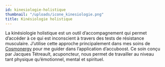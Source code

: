 ```yaml
---
id: kinesiologie-holistique
thumbnail: "/uploads/icone_kinesiologie.png"
title: Kinésiologie holistique
---
```


La kinésiologie holistique est un outil d’accompagnement qui permet d’accéder à ce qui est inconscient à travers des tests de résistance musculaire. J’utilise cette approche principalement dans mes soins de [Cosmonergy](/soins/cosmonergy/) pour me guider dans l’application d’accuboost. Ce soin conçu par Jacques Tétreault, acuponcteur, nous permet de travailler au niveau tant physique qu’émotionnel, mental et spirituel.
